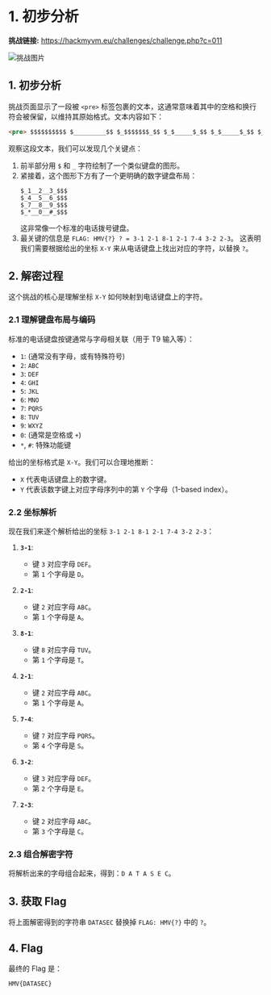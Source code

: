 # 1. 初步分析

**挑战链接:** https://hackmyvm.eu/challenges/challenge.php?c=011

![挑战图片](https://7r1umphk.github.io/image/20250518110146012.webp)

## 1. 初步分析

挑战页面显示了一段被 `<pre>` 标签包裹的文本，这通常意味着其中的空格和换行符会被保留，以维持其原始格式。文本内容如下：

```html
<pre> $$$$$$$$$$ $_________$$ $_$$$$$$$_$$ $_$_____$_$$ $_$_____$_$$ $_$_____$_$$ $_$_____$_$$ $_$$$$$$$_$$ $_________$$ $$$$$$$$$$ $_________$$ $_1__2__3_$$$ $_4__5__6_$$$ $_7__8__9_$$$ $_*__0__#_$$$ $_________$$$ $$$$$$$$$$$ $$$$$$$$$ FLAG: HMV{?} ? = 3-1 2-1 8-1 2-1 7-4 3-2 2-3 </pre>
```

观察这段文本，我们可以发现几个关键点：
1.  前半部分用 `$` 和 `_` 字符绘制了一个类似键盘的图形。
2.  紧接着，这个图形下方有了一个更明确的数字键盘布局：
    ```
    $_1__2__3_$$$
    $_4__5__6_$$$
    $_7__8__9_$$$
    $_*__0__#_$$$
    ```
    这非常像一个标准的电话拨号键盘。
3.  最关键的信息是 `FLAG: HMV{?} ? = 3-1 2-1 8-1 2-1 7-4 3-2 2-3`。
    这表明我们需要根据给出的坐标 `X-Y` 来从电话键盘上找出对应的字符，以替换 `?`。

## 2. 解密过程

这个挑战的核心是理解坐标 `X-Y` 如何映射到电话键盘上的字符。

### 2.1 理解键盘布局与编码

标准的电话键盘按键通常与字母相关联（用于 T9 输入等）：
*   `1`: (通常没有字母，或有特殊符号)
*   `2`: `ABC`
*   `3`: `DEF`
*   `4`: `GHI`
*   `5`: `JKL`
*   `6`: `MNO`
*   `7`: `PQRS`
*   `8`: `TUV`
*   `9`: `WXYZ`
*   `0`: (通常是空格或 `+`)
*   `*`, `#`: 特殊功能键

给出的坐标格式是 `X-Y`。我们可以合理地推断：
*   `X` 代表电话键盘上的数字键。
*   `Y` 代表该数字键上对应字母序列中的第 `Y` 个字母（1-based index）。

### 2.2 坐标解析

现在我们来逐个解析给出的坐标 `3-1 2-1 8-1 2-1 7-4 3-2 2-3`：

1.  **`3-1`**:
    *   键 `3` 对应字母 `DEF`。
    *   第 `1` 个字母是 `D`。

2.  **`2-1`**:
    *   键 `2` 对应字母 `ABC`。
    *   第 `1` 个字母是 `A`。

3.  **`8-1`**:
    *   键 `8` 对应字母 `TUV`。
    *   第 `1` 个字母是 `T`。

4.  **`2-1`**:
    *   键 `2` 对应字母 `ABC`。
    *   第 `1` 个字母是 `A`。

5.  **`7-4`**:
    *   键 `7` 对应字母 `PQRS`。
    *   第 `4` 个字母是 `S`。

6.  **`3-2`**:
    *   键 `3` 对应字母 `DEF`。
    *   第 `2` 个字母是 `E`。

7.  **`2-3`**:
    *   键 `2` 对应字母 `ABC`。
    *   第 `3` 个字母是 `C`。

### 2.3 组合解密字符

将解析出来的字母组合起来，得到：`D A T A S E C`。

## 3. 获取 Flag

将上面解密得到的字符串 `DATASEC` 替换掉 `FLAG: HMV{?}` 中的 `?`。

## 4. Flag

最终的 Flag 是：
```
HMV{DATASEC}
```

